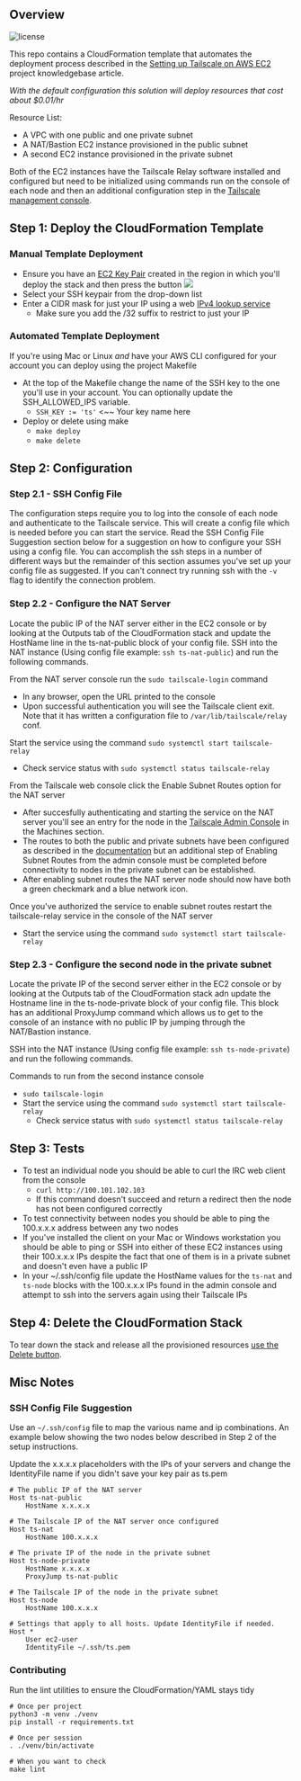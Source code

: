## Overview

![license](https://img.shields.io/badge/license-MIT-green)

This repo contains a CloudFormation template that automates the deployment process described in the [Setting up Tailscale on AWS EC2](https://tailscale.com/kb/1021/install-aws) project knowledgebase article.

_With the default configuration this solution will deploy resources that cost about $0.01/hr_

Resource List:

* A VPC with one public and one private subnet
* A NAT/Bastion EC2 instance provisioned in the public subnet
* A second EC2 instance provisioned in the private subnet

Both of the EC2 instances have the Tailscale Relay software installed and configured but need to be initialized using commands run on the console of each node and then an additional configuration step in the [Tailscale management console](https://login2.tailscale.io/admin).

## Step 1: Deploy the CloudFormation Template

### Manual Template Deployment

* Ensure you have an [EC2 Key Pair](https://docs.aws.amazon.com/AWSEC2/latest/UserGuide/ec2-key-pairs.html#having-ec2-create-your-key-pair) created in the region in which you'll deploy the stack and then press the button <a href="https://console.aws.amazon.com/cloudformation/home#/stacks/quickcreate?templateUrl=https%3A%2F%2Fs3.amazonaws.com%2Fstatic-01.andyspohn.com%2Ftailscale-aws%2Fv0.0.1%2Ftailscale-demo.yaml&stackName=tailscale-demo&param_AmiId=%2Faws%2Fservice%2Fami-amazon-linux-latest%2Famzn2-ami-hvm-x86_64-gp2&param_InstanceType=t3a.nano&param_PrivateSubnet1CIDR=10.0.1.0%2F24&param_PublicSubnet1CIDR=10.0.0.0%2F24&param_SshAllowedIPs=0.0.0.0%2F0&param_VpcCIDR=10.0.0.0%2F16"><img src="https://s3.amazonaws.com/cloudformation-examples/cloudformation-launch-stack.png"/></a>
* Select your SSH keypair from the drop-down list
* Enter a CIDR mask for just your IP using a web [IPv4 lookup service](https://checkip.amazonaws.com)
  * Make sure you add the /32 suffix to restrict to just your IP

### Automated Template Deployment

If you're using Mac or Linux _and_ have your AWS CLI configured for your account you can deploy using the project Makefile

* At the top of the Makefile change the name of the SSH key to the one you'll use in your account. You can optionally update the SSH_ALLOWED_IPS variable.
  * `SSH_KEY := 'ts'` <~~ Your key name here
* Deploy or delete using make
  * `make deploy`
  * `make delete`

## Step 2: Configuration

### Step 2.1 - SSH Config File

The configuration steps require you to log into the console of each node and authenticate to the Tailscale service. This will create a config file which is needed before you can start the service. Read the SSH Config File Suggestion section below for a suggestion on how to configure your SSH using a config file. You can accomplish the ssh steps in a number of different ways but the remainder of this section assumes you've set up your config file as suggested. If you can't connect try running ssh with the `-v` flag to identify the connection problem.

### Step 2.2 - Configure the NAT Server

Locate the public IP of the NAT server either in the EC2 console or by looking at the Outputs tab of the CloudFormation stack and update the HostName line in the ts-nat-public block of your config file. SSH into the NAT instance (Using config file example: `ssh ts-nat-public`) and run the following commands. 

From the NAT server console run the `sudo tailscale-login` command
  * In any browser, open the URL printed to the console
  * Upon successful authentication you will see the Tailscale client exit. Note that it has written a configuration file to `/var/lib/tailscale/relay` conf.

Start the service using the command `sudo systemctl start tailscale-relay`
  * Check service status with `sudo systemctl status tailscale-relay`

From the Tailscale web console click the Enable Subnet Routes option for the NAT server
* After succesfully authenticating and starting the service on the NAT server you'll see an entry for the node in the [Tailscale Admin Console](https://login2.tailscale.io/admin) in the Machines section.
* The routes to both the public and private subnets have been configured as described in the [documentation](https://tailscale.com/kb/1019/install-subnets) but an additional step of Enabling Subnet Routes from the admin console must be completed before connectivity to nodes in the private subnet can be established.
* After enabling subnet routes the NAT server node should now have both a green checkmark and a blue network icon.

Once you've authorized the service to enable subnet routes restart the tailscale-relay service in the console of the NAT server
* Start the service using the command `sudo systemctl start tailscale-relay`

### Step 2.3 - Configure the second node in the private subnet

Locate the private IP of the second server either in the EC2 console or by looking at the Outputs tab of the CloudFormation stack adn update the Hostname line in the ts-node-private block of your config file. This block has an additional ProxyJump command which allows us to get to the console of an instance with no public IP by jumping through the NAT/Bastion instance.

SSH into the NAT instance (Using config file example: `ssh ts-node-private`) and run the following commands. 

Commands to run from the second instance console
* `sudo tailscale-login`
* Start the service using the command `sudo systemctl start tailscale-relay`
  * Check service status with `sudo systemctl status tailscale-relay`

## Step 3: Tests

* To test an individual node you should be able to curl the IRC web client from the console
  * `curl http://100.101.102.103`
  * If this command doesn't succeed and return a redirect then the node has not been configured correctly
* To test connectivity between nodes you should be able to ping the 100.x.x.x address between any two nodes
* If you've installed the client on your Mac or Windows workstation you should be able to ping or SSH into either of these EC2 instances using their 100.x.x.x IPs despite the fact that one of them is in a private subnet and doesn't even have a public IP
* In your ~/.ssh/config file update the HostName values for the `ts-nat` and `ts-node` blocks with the 100.x.x.x IPs found in the admin console and attempt to ssh into the servers again using their Tailscale IPs

## Step 4: Delete the CloudFormation Stack

To tear down the stack and release all the provisioned resources [use the Delete button](https://docs.aws.amazon.com/AWSCloudFormation/latest/UserGuide/cfn-console-delete-stack.html).

## Misc Notes

### SSH Config File Suggestion

Use an `~/.ssh/config` file to map the various name and ip combinations. An example below showing the two nodes below described in Step 2 of the setup instructions.

Update the x.x.x.x placeholders with the IPs of your servers and change the IdentityFile name if you didn't save your key pair as ts.pem

```
# The public IP of the NAT server
Host ts-nat-public
	HostName x.x.x.x

# The Tailscale IP of the NAT server once configured
Host ts-nat
	HostName 100.x.x.x

# The private IP of the node in the private subnet
Host ts-node-private
    HostName x.x.x.x
    ProxyJump ts-nat-public

# The Tailscale IP of the node in the private subnet
Host ts-node
    HostName 100.x.x.x

# Settings that apply to all hosts. Update IdentityFile if needed.
Host *
	User ec2-user
    IdentityFile ~/.ssh/ts.pem
```

### Contributing

Run the lint utilities to ensure the CloudFormation/YAML stays tidy

```
# Once per project
python3 -m venv ./venv
pip install -r requirements.txt

# Once per session
. ./venv/bin/activate

# When you want to check
make lint
```

